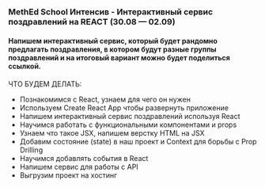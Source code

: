 ### MethEd School Интенсив - Интерактивный сервис поздравлений на REACT (30.08 — 02.09) ###

#### Напишем интерактивный сервис, который будет рандомно предлагать поздравления, в котором будут разные группы поздравлений и на итоговый вариант можно будет поделиться ссылкой.
####


ЧТО БУДЕМ ДЕЛАТЬ:

- Познакомимся с React, узнаем для чего он нужен
- Используем Create React App чтобы развернуть приложение
- Напишем интерактивный сервис поздравлений используя React
- Научимся работать с функциональными компонентами и props
- Узнаем что такое JSX, напишем верстку HTML на JSX
- Добавим состояние (state) в наш проект и Context для борьбы с Prop Drilling
- Научимся добавлять события в React
- Напишем сервис для работы с API
- Выгрузим проект на хостинг